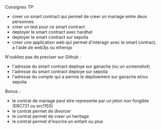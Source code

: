 Consignes TP:

- creer un smart contract qui permet de creer un mariage entre deux personnes
- creer un test pour ce smart contract
- deployer le smart contract avec hardhat
- deployer le smart contract sur sepolia
- creer une application web qui permet d'interagir avec le smart contract, a l'aide de web3js ou ethersjs

N'oubliez pas de preciser sur Github :

- l'adresse du smart contract deploye sur ganache (ou un screenshot)
- l'adresse du smart contract deploye sur sepolia
- l'adresse du compte qui a permis le deploiement sur ganache et/ou sepolia

Bonus :

- le contrat de mariage peut etre represente par un jeton non fongible (ERC721 ou erc1155)
- le contrat permet de divorcer
- le contrat permet de creer un heritage
- le contrat permet d'inscrire un enfant ou plus
